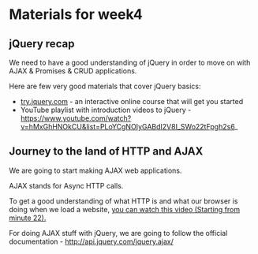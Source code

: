 # Materials for week4

## jQuery recap

We need to have a good understanding of jQuery in order to move on with AJAX & Promises & CRUD applications.

Here are few very good materials that cover jQuery basics:

* [try.jquery.com](http://try.jquery.com) - an interactive online course that will get you started
* YouTube playlist with introduction videos to jQuery - https://www.youtube.com/watch?v=hMxGhHNOkCU&list=PLoYCgNOIyGABdI2V8I_SWo22tFpgh2s6_

## Journey to the land of HTTP and AJAX

We are going to start making AJAX web applications.

AJAX stands for Async HTTP calls.

To get a good understanding of what HTTP is and what our browser is doing when we load a website, [you can watch this video (Starting from minute 22).](https://www.youtube.com/watch?v=wdAfILoJWcI#t=1377)

For doing AJAX stuff with jQuery, we are going to follow the official documentation - http://api.jquery.com/jquery.ajax/
